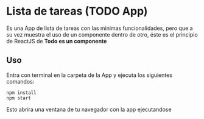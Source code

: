 # Lista de tareas (TODO App)
Es una App de lista de tareas con las minimas funcionalidades, pero que a su vez muestra el uso de un componente dentro de otro, éste es el principio de ReactJS de **Todo es un componente**

## Uso
Entra con terminal en la carpeta de la App y ejecuta los siguientes comandos:
 ```
 npm install 
 npm start
 ```
Esto abrira una ventana de tu navegador con la app ejecutandose